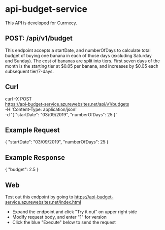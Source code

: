 # api-budget-service
This API is developed for Currnecy.

## POST: /api/v1/budget

This endpoint accepts a startDate, and numberOfDays to calculate total budget
of buying one banana in each of those days (excluding Saturday and Sunday). The cost 
of bananas are split into tiers. First seven days of the month is the starting tier at $0.05 per banana, and increases by $0.05 each subsequent tier/7-days.

## Curl
curl -X POST \
  https://api-budget-service.azurewebsites.net/api/v1/budgets \
  -H 'Content-Type: application/json' \
  -d '{
    "startDate": "03/09/2019",
    "numberOfDays": 25
}'

## Example Request
{
    "startDate": "03/09/2019",
    "numberOfDays": 25
}

## Example Response
{
    "budget": 2.5
}

## Web
Test out this endpoint by going to https://api-budget-service.azurewebsites.net/index.html

- Expand the endpoint and click "Try it out" on upper right side
- Modify request body, and enter "1" for version
- Click the blue "Execute" below to send the request
